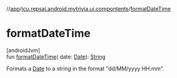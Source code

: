 //[app](../../index.md)/[icu.repsaj.android.mytrivia.ui.compontents](index.md)/[formatDateTime](format-date-time.md)

# formatDateTime

[androidJvm]\
fun [formatDateTime](format-date-time.md)(
date: [Date](https://developer.android.com/reference/kotlin/java/util/Date.html)): [String](https://kotlinlang.org/api/latest/jvm/stdlib/kotlin/-string/index.html)

Formats a [Date](https://developer.android.com/reference/kotlin/java/util/Date.html) to a string in
the format &quot;dd/MM/yyyy HH:mm&quot;.
